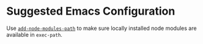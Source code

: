 # Suggested Emacs Configuration

Use [`add-node-modules-path`](https://github.com/codesuki/add-node-modules-path)
to make sure locally installed node modules are available in `exec-path`.
